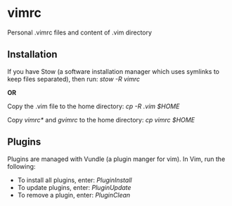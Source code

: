 # vimrc

Personal .vimrc files and content of .vim directory

## Installation

If you have Stow (a software installation manager which uses
symlinks to keep files separated), then run: _stow -R vimrc_

**OR**

Copy the .vim file to the home directory: _cp -R .vim $HOME_

Copy _vimrc*_ and _gvimrc_ to the home directory: _cp *vimrc* $HOME_

## Plugins

Plugins are managed with Vundle (a plugin manger for vim). In Vim,
run the following:

* To install all plugins, enter: *PluginInstall*
* To update plugins, enter: *PluginUpdate*
* To remove a plugin, enter: *PluginClean*
